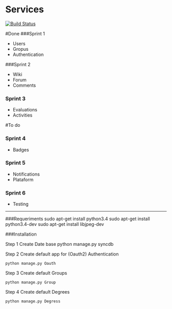 Services
===================
[![Build Status](https://travis-ci.org/degreeworkunivalle/Services.svg?branch=master)](https://travis-ci.org/degreeworkunivalle/Services)

#Done
###Sprint 1
  * Users
  * Gropus
  * Authentication

###Sprint 2
* Wiki
* Forum
* Comments

### Sprint 3
* Evaluations
* Activities

#To do
### Sprint 4
 * Badges

### Sprint 5
 * Notifications
 * Plataform

### Sprint 6
 * Testing

______________________
###Requeriments
    sudo apt-get install python3.4
    sudo apt-get install python3.4-dev
    sudo apt-get install libjpeg-dev

###Installation

Step 1
Create Date base
    python manage.py syncdb

Step 2
Create default app for (Oauth2) Authentication

	python manage.py Oauth

Step 3
Create default Groups
	
	python manage.py Group
	
Step 4
Create default Degrees 
	
	python manage.py Degress
